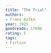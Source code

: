```yaml
---
title: "The Trial"
authors:
- Franz Kafka
year: 1925
goodreads: 17690
rating: 5
tags:
- Fiction
---
```

